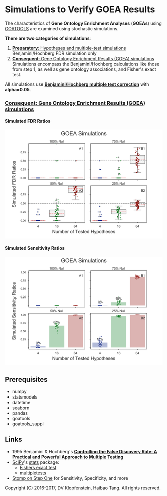 # Simulations to Verify GOEA Results
The characteristics of **Gene Ontology Enrichment Analyses** (**GOEAs**) using
[GOATOOLS](https://github.com/tanghaibao/goatools)
are examined using stochastic simulations.

**There are two categories of simulations**:
  1. [**Preparatory**: Hypotheses and multiple-test simulations](doc/md/README_prep1.md)
     Benjamini/Hochberg FDR simulation only
  2. [**Consequent**: Gene Ontology Enrichment Results (GOEA) simulations](
     #consequent-gene-ontology-enrichment-results-goea-simulations)    
     Simulations encompass the Benjamini/Hochberg calculations like those from step 1, as well as
     gene ontology associations, and Fisher's exact test.

All simulations use [**Benjamini/Hochberg multiple test correction**](
http://www.stat.purdue.edu/~doerge/BIOINFORM.D/FALL06/Benjamini%20and%20Y%20FDR.pdf)
with **alpha=0.05**.


### [**Consequent**: Gene Ontology Enrichment Results (GOEA) simulations]()

#### Simulated FDR Ratios
![FDR results](doc/logs/fig_goea_100to025_004to064_N00050_00020_fdr_actual.png)

#### Simulated Sensitivity Ratios
![Sensitivity results](doc/logs/fig_goea_100to025_004to064_N00050_00020_sensitivity.png)

## Prerequisites

  * numpy
  * statsmodels
  * datetime
  * seaborn
  * pandas
  * goatools
  * goatools_suppl

## Links

  * 1995 Benjamini & Hochberg's [**Controlling the False Discovery Rate: A Practical and Powerful Approach to Multiple Testing**](
    http://www.stat.purdue.edu/~doerge/BIOINFORM.D/FALL06/Benjamini%20and%20Y%20FDR.pdf)
  * [SciPy](https://docs.scipy.org/doc/scipy/reference/)'s
    [stats](https://docs.scipy.org/doc/scipy/reference/tutorial/stats.html) package:    
    * [Fishers exact test](https://docs.scipy.org/doc/scipy/reference/generated/scipy.stats.fisher_exact.htm)
    * [multipletests](http://www.statsmodels.org/stable/generated/statsmodels.sandbox.stats.multicomp.multipletests.html)
  * [Stomp on Step One](http://www.stomponstep1.com/) for Sensitivity, Specificity, and more    


Copyright (C) 2016-2017, DV Klopfenstein, Haibao Tang. All rights reserved.
